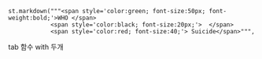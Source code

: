     st.markdown("""<span style='color:green; font-size:50px; font-weight:bold;'>WHO </span>
                <span style='color:black; font-size:20px;'>  </span>
                <span style='color:red; font-size:40;'> Suicide</span>""",
  
tab 함수 with 두개